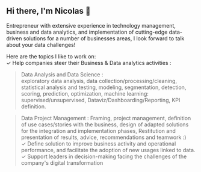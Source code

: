 ## Hi there, I'm Nicolas 👋

Entrepreneur with extensive experience in technology management, business and data analytics, and implementation of cutting-edge data-driven solutions for a number of businesses areas, I look forward to talk about your data challenges!

Here are the topics I like to work on:  
✓ Help companies steer their Business & Data analytics activities : 
> Data Analysis and Data Science :  
exploratory data analysis, data collection/processing/cleaning, statistical analysis and testing, modeling, segmentation, detection, scoring, prediction, optimization, machine learning: supervised/unsupervised, Dataviz/Dashboarding/Reporting, KPI definition.  

> Data Project Management : Framing, project management, definition of use cases/stories with the business, design of adapted solutions for the integration and implementation phases, Restitution and presentation of results, advice, recommendations and teamwork :)  
✓ Define solution to improve business activity and operational performance, and facilitate the adoption of new usages linked to data.  
✓ Support leaders in decision-making facing the challenges of the company's digital transformation   


<!---
--->
